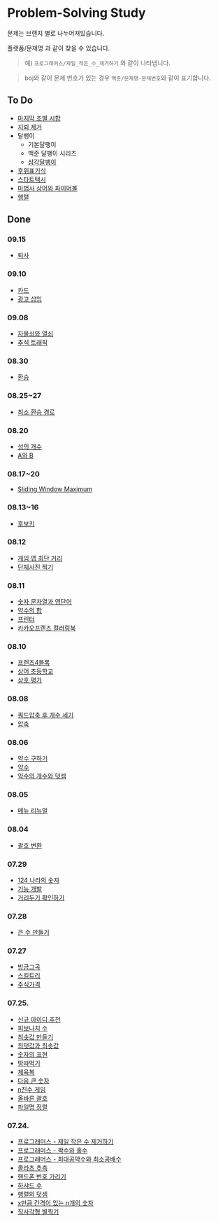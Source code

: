 # Problem-Solving Study

문제는 브랜치 별로 나누어져있습니다.

플랫폼/문제명 과 같이 찾을 수 있습니다.
> 예) `프로그래머스/제일_작은_수_제거하기` 와 같이 나타냅니다.

> boj와 같이 문제 번호가 있는 경우 `백준/문제명-문제번호`와 같이 표기합니다.

## To Do

- [마지막 조별 시합](https://www.acmicpc.net/problem/2128)
- [지뢰 제거](https://www.acmicpc.net/problem/9077)
- 달팽이
  - 기본달팽이
  - 백준 달팽이 시리즈
  - [삼각달팽이](https://programmers.co.kr/learn/courses/30/lessons/68645)
- [후위표기식](https://www.acmicpc.net/problem/1918)
- [스타트택시](https://www.acmicpc.net/problem/19238)
- [마법사 상어와 파이어볼](https://www.acmicpc.net/problem/20056)
- [행렬](https://www.acmicpc.net/problem/1080)


## Done

### 09.15

- [퇴사](https://github.com/Dae-Hwa/ps_study/tree/%EB%B0%B1%EC%A4%80/%ED%87%B4%EC%82%AC-14501)

### 09.10

- [카드](https://github.com/Dae-Hwa/ps_study/tree/%EB%B0%B1%EC%A4%80/%EC%B9%B4%EB%93%9C-11652)
- [광고 삽입](https://github.com/Dae-Hwa/ps_study/tree/%ED%94%84%EB%A1%9C%EA%B7%B8%EB%9E%98%EB%A8%B8%EC%8A%A4/%EA%B4%91%EA%B3%A0_%EC%82%BD%EC%9E%85)

### 09.08

- [자물쇠와 열쇠](https://github.com/Dae-Hwa/ps_study/tree/%ED%94%84%EB%A1%9C%EA%B7%B8%EB%9E%98%EB%A8%B8%EC%8A%A4/%EC%9E%90%EB%AC%BC%EC%87%A0%EC%99%80_%EC%97%B4%EC%87%A0)
- [추석 트래픽](https://github.com/Dae-Hwa/ps_study/tree/%ED%94%84%EB%A1%9C%EA%B7%B8%EB%9E%98%EB%A8%B8%EC%8A%A4/%EC%B6%94%EC%84%9D_%ED%8A%B8%EB%9E%98%ED%94%BD)

### 08.30

- [환승](https://github.com/Dae-Hwa/ps_study/tree/%EB%B0%B1%EC%A4%80/%ED%99%98%EC%8A%B9-5214)

### 08.25~27

- [최소 환승 경로](https://github.com/Dae-Hwa/ps_study/tree/%EB%B0%B1%EC%A4%80/%EC%B5%9C%EC%86%8C_%ED%99%98%EC%8A%B9_%EA%B2%BD%EB%A1%9C-2021)

### 08.20

- [섬의 개수](https://github.com/Dae-Hwa/ps_study/tree/%EB%B0%B1%EC%A4%80/%EC%84%AC%EC%9D%98_%EA%B0%9C%EC%88%98-4963)
- [A와 B](https://github.com/Dae-Hwa/ps_study/tree/%EB%B0%B1%EC%A4%80/A%EC%99%80B-12904)

### 08.17~20

- [Sliding Window Maximum](https://github.com/Dae-Hwa/ps_study/tree/leetcode/Sliding_Window_Maximum)

### 08.13~16

- [후보키](https://github.com/Dae-Hwa/ps_study/tree/%ED%94%84%EB%A1%9C%EA%B7%B8%EB%9E%98%EB%A8%B8%EC%8A%A4/%ED%9B%84%EB%B3%B4%ED%82%A4)

### 08.12

- [게임 맵 최단 거리](https://github.com/Dae-Hwa/ps_study/tree/%ED%94%84%EB%A1%9C%EA%B7%B8%EB%9E%98%EB%A8%B8%EC%8A%A4/%EA%B2%8C%EC%9E%84_%EB%A7%B5_%EC%B5%9C%EB%8B%A8%EA%B1%B0%EB%A6%AC)
- [단체사진 찍기](https://github.com/Dae-Hwa/ps_study/tree/%ED%94%84%EB%A1%9C%EA%B7%B8%EB%9E%98%EB%A8%B8%EC%8A%A4/%EB%8B%A8%EC%B2%B4%EC%82%AC%EC%A7%84_%EC%B0%8D%EA%B8%B0)

### 08.11

- [숫자 문자열과 영단어](https://github.com/Dae-Hwa/ps_study/tree/%ED%94%84%EB%A1%9C%EA%B7%B8%EB%9E%98%EB%A8%B8%EC%8A%A4/%EC%88%AB%EC%9E%90_%EB%AC%B8%EC%9E%90%EC%97%B4%EA%B3%BC_%EC%98%81%EB%8B%A8%EC%96%B4)
- [약수의 합](https://github.com/Dae-Hwa/ps_study/tree/%ED%94%84%EB%A1%9C%EA%B7%B8%EB%9E%98%EB%A8%B8%EC%8A%A4/%EC%95%BD%EC%88%98%EC%9D%98_%ED%95%A9)
- [프린터](https://github.com/Dae-Hwa/ps_study/tree/%ED%94%84%EB%A1%9C%EA%B7%B8%EB%9E%98%EB%A8%B8%EC%8A%A4/%ED%94%84%EB%A6%B0%ED%84%B0)
- [카카오프렌즈 컬러링북](https://github.com/Dae-Hwa/ps_study/tree/%ED%94%84%EB%A1%9C%EA%B7%B8%EB%9E%98%EB%A8%B8%EC%8A%A4/%EC%B9%B4%EC%B9%B4%EC%98%A4%ED%94%84%EB%A0%8C%EC%A6%88_%EC%BB%AC%EB%9F%AC%EB%A7%81%EB%B6%81)

### 08.10

- [프렌즈4블록](https://github.com/Dae-Hwa/ps_study/tree/%ED%94%84%EB%A1%9C%EA%B7%B8%EB%9E%98%EB%A8%B8%EC%8A%A4/%ED%94%84%EB%A0%8C%EC%A6%884%EB%B8%94%EB%A1%9D)
- [상어 초등학교](https://github.com/Dae-Hwa/ps_study/tree/%EB%B0%B1%EC%A4%80/%EC%83%81%EC%96%B4_%EC%B4%88%EB%93%B1%ED%95%99%EA%B5%90)
- [상호 평가](https://github.com/Dae-Hwa/ps_study/tree/%ED%94%84%EB%A1%9C%EA%B7%B8%EB%9E%98%EB%A8%B8%EC%8A%A4/%EC%83%81%ED%98%B8_%ED%8F%89%EA%B0%80)

### 08.08

- [쿼드압축 후 개수 세기](https://github.com/Dae-Hwa/ps_study/tree/%ED%94%84%EB%A1%9C%EA%B7%B8%EB%9E%98%EB%A8%B8%EC%8A%A4/%EC%BF%BC%EB%93%9C%EC%95%95%EC%B6%95_%ED%9B%84_%EA%B0%9C%EC%88%98_%EC%84%B8%EA%B8%B0)
- [압축](https://github.com/Dae-Hwa/ps_study/tree/%ED%94%84%EB%A1%9C%EA%B7%B8%EB%9E%98%EB%A8%B8%EC%8A%A4/%EC%95%95%EC%B6%95)

### 08.06

- [약수 구하기](https://github.com/Dae-Hwa/ps_study/tree/%EB%B0%B1%EC%A4%80/%EC%95%BD%EC%88%98_%EA%B5%AC%ED%95%98%EA%B8%B0-2501)
- [약수](https://github.com/Dae-Hwa/ps_study/tree/%EB%B0%B1%EC%A4%80/%EC%95%BD%EC%88%98-1037)
- [약수의 개수와 덧셈](https://github.com/Dae-Hwa/ps_study/tree/%ED%94%84%EB%A1%9C%EA%B7%B8%EB%9E%98%EB%A8%B8%EC%8A%A4/%EC%95%BD%EC%88%98%EC%9D%98_%EA%B0%9C%EC%88%98%EC%99%80_%EB%8D%A7%EC%85%88)

### 08.05

- [메뉴 리뉴얼](https://github.com/Dae-Hwa/ps_study/tree/%ED%94%84%EB%A1%9C%EA%B7%B8%EB%9E%98%EB%A8%B8%EC%8A%A4/%EB%A9%94%EB%89%B4_%EB%A6%AC%EB%89%B4%EC%96%BC)

### 08.04

- [괄호 변환](https://github.com/Dae-Hwa/ps_study/tree/%ED%94%84%EB%A1%9C%EA%B7%B8%EB%9E%98%EB%A8%B8%EC%8A%A4/%EA%B4%84%ED%98%B8_%EB%B3%80%ED%99%98)

### 07.29

- [124 나라의 숫자](https://github.com/Dae-Hwa/ps_study/tree/%ED%94%84%EB%A1%9C%EA%B7%B8%EB%9E%98%EB%A8%B8%EC%8A%A4/124_%EB%82%98%EB%9D%BC%EC%9D%98_%EC%88%AB%EC%9E%90)
- [기능 개발](https://github.com/Dae-Hwa/ps_study/tree/%ED%94%84%EB%A1%9C%EA%B7%B8%EB%9E%98%EB%A8%B8%EC%8A%A4/%EA%B8%B0%EB%8A%A5%EA%B0%9C%EB%B0%9C)
- [거리두기 확인하기](https://github.com/Dae-Hwa/ps_study/tree/%ED%94%84%EB%A1%9C%EA%B7%B8%EB%9E%98%EB%A8%B8%EC%8A%A4/%EA%B1%B0%EB%A6%AC%EB%91%90%EA%B8%B0_%ED%99%95%EC%9D%B8%ED%95%98%EA%B8%B0)

### 07.28

- [큰 수 만들기](https://github.com/Dae-Hwa/ps_study/blob/%ED%94%84%EB%A1%9C%EA%B7%B8%EB%9E%98%EB%A8%B8%EC%8A%A4/%ED%81%B0_%EC%88%98_%EB%A7%8C%EB%93%A4%EA%B8%B0/SourceCode.java)

### 07.27

- [방금그곡](https://github.com/Dae-Hwa/ps_study/tree/%ED%94%84%EB%A1%9C%EA%B7%B8%EB%9E%98%EB%A8%B8%EC%8A%A4/%EB%B0%A9%EA%B8%88%EA%B7%B8%EA%B3%A1)
- [스킬트리](https://github.com/Dae-Hwa/ps_study/tree/%ED%94%84%EB%A1%9C%EA%B7%B8%EB%9E%98%EB%A8%B8%EC%8A%A4/%EC%8A%A4%ED%82%AC%ED%8A%B8%EB%A6%AC)
- [주식가격](https://github.com/Dae-Hwa/ps_study/tree/%ED%94%84%EB%A1%9C%EA%B7%B8%EB%9E%98%EB%A8%B8%EC%8A%A4/%EC%A3%BC%EC%8B%9D%EA%B0%80%EA%B2%A9)

### 07.25.

- [신규 아이디 추천](https://github.com/Dae-Hwa/ps_study/tree/%ED%94%84%EB%A1%9C%EA%B7%B8%EB%9E%98%EB%A8%B8%EC%8A%A4/%EC%8B%A0%EA%B7%9C_%EC%95%84%EC%9D%B4%EB%94%94_%EC%B6%94%EC%B2%9C)
- [피보나치 수](https://github.com/Dae-Hwa/ps_study/tree/%ED%94%84%EB%A1%9C%EA%B7%B8%EB%9E%98%EB%A8%B8%EC%8A%A4/%ED%94%BC%EB%B3%B4%EB%82%98%EC%B9%98_%EC%88%98)
- [최솟값 만들기](https://github.com/Dae-Hwa/ps_study/tree/%ED%94%84%EB%A1%9C%EA%B7%B8%EB%9E%98%EB%A8%B8%EC%8A%A4/%EC%B5%9C%EC%86%9F%EA%B0%92_%EB%A7%8C%EB%93%A4%EA%B8%B0)
- [최댓값과 최솟값](https://github.com/Dae-Hwa/ps_study/tree/%ED%94%84%EB%A1%9C%EA%B7%B8%EB%9E%98%EB%A8%B8%EC%8A%A4/%EC%B5%9C%EB%8C%93%EA%B0%92%EA%B3%BC_%EC%B5%9C%EC%86%9F%EA%B0%92)
- [숫자의 표현](https://github.com/Dae-Hwa/ps_study/tree/%ED%94%84%EB%A1%9C%EA%B7%B8%EB%9E%98%EB%A8%B8%EC%8A%A4/%EC%88%AB%EC%9E%90%EC%9D%98_%ED%91%9C%ED%98%84)
- [땅따먹기](https://github.com/Dae-Hwa/ps_study/tree/%ED%94%84%EB%A1%9C%EA%B7%B8%EB%9E%98%EB%A8%B8%EC%8A%A4/%EB%95%85%EB%94%B0%EB%A8%B9%EA%B8%B0)
- [체육복](https://github.com/Dae-Hwa/ps_study/tree/%ED%94%84%EB%A1%9C%EA%B7%B8%EB%9E%98%EB%A8%B8%EC%8A%A4/%EC%B2%B4%EC%9C%A1%EB%B3%B5)
- [다음 큰 숫자](https://github.com/Dae-Hwa/ps_study/tree/%ED%94%84%EB%A1%9C%EA%B7%B8%EB%9E%98%EB%A8%B8%EC%8A%A4/%EB%8B%A4%EC%9D%8C_%ED%81%B0_%EC%88%AB%EC%9E%90)
- [n진수 게임](https://github.com/Dae-Hwa/ps_study/tree/%ED%94%84%EB%A1%9C%EA%B7%B8%EB%9E%98%EB%A8%B8%EC%8A%A4/n%EC%A7%84%EC%88%98_%EA%B2%8C%EC%9E%84)
- [올바른 괄호](https://github.com/Dae-Hwa/ps_study/tree/%ED%94%84%EB%A1%9C%EA%B7%B8%EB%9E%98%EB%A8%B8%EC%8A%A4/%EC%98%AC%EB%B0%94%EB%A5%B8_%EA%B4%84%ED%98%B8)
- [파일명 정렬](https://github.com/Dae-Hwa/ps_study/tree/%ED%94%84%EB%A1%9C%EA%B7%B8%EB%9E%98%EB%A8%B8%EC%8A%A4/%ED%8C%8C%EC%9D%BC%EB%AA%85_%EC%A0%95%EB%A0%AC)

### 07.24.

- [프로그래머스 - 제일 작은 수 제거하기](https://github.com/Dae-Hwa/ps_study/tree/%ED%94%84%EB%A1%9C%EA%B7%B8%EB%9E%98%EB%A8%B8%EC%8A%A4/%EC%A0%9C%EC%9D%BC_%EC%9E%91%EC%9D%80_%EC%88%98_%EC%A0%9C%EA%B1%B0%ED%95%98%EA%B8%B0)
- [프로그래머스 - 짝수와 홀수](https://github.com/Dae-Hwa/ps_study/tree/%ED%94%84%EB%A1%9C%EA%B7%B8%EB%9E%98%EB%A8%B8%EC%8A%A4/%EC%A7%9D%EC%88%98%EC%99%80_%ED%99%80%EC%88%98)
- [프로그래머스 - 최대공약수와 최소공배수](https://github.com/Dae-Hwa/ps_study/tree/%ED%94%84%EB%A1%9C%EA%B7%B8%EB%9E%98%EB%A8%B8%EC%8A%A4/%EC%B5%9C%EB%8C%80%EA%B3%B5%EC%95%BD%EC%88%98%EC%99%80_%EC%B5%9C%EC%86%8C%EA%B3%B5%EB%B0%B0%EC%88%98)
- [콜라츠 추측](https://github.com/Dae-Hwa/ps_study/tree/%ED%94%84%EB%A1%9C%EA%B7%B8%EB%9E%98%EB%A8%B8%EC%8A%A4/%EC%BD%9C%EB%9D%BC%EC%B8%A0_%EC%B6%94%EC%B8%A1)
- [핸드폰 번호 가리기](https://github.com/Dae-Hwa/ps_study/tree/%ED%94%84%EB%A1%9C%EA%B7%B8%EB%9E%98%EB%A8%B8%EC%8A%A4/%ED%95%B8%EB%93%9C%ED%8F%B0_%EB%B2%88%ED%98%B8_%EA%B0%80%EB%A6%AC%EA%B8%B0)
- [하샤드 수](https://github.com/Dae-Hwa/ps_study/tree/%ED%94%84%EB%A1%9C%EA%B7%B8%EB%9E%98%EB%A8%B8%EC%8A%A4/%ED%95%98%EC%83%A4%EB%93%9C_%EC%88%98)
- [행렬의 덧셈](https://github.com/Dae-Hwa/ps_study/tree/%ED%94%84%EB%A1%9C%EA%B7%B8%EB%9E%98%EB%A8%B8%EC%8A%A4/%ED%96%89%EB%A0%AC%EC%9D%98_%EB%8D%A7%EC%85%88)
- [x만큼 간격이 있는 n개의 숫자](https://github.com/Dae-Hwa/ps_study/tree/%ED%94%84%EB%A1%9C%EA%B7%B8%EB%9E%98%EB%A8%B8%EC%8A%A4/x%EB%A7%8C%ED%81%BC_%EA%B0%84%EA%B2%A9%EC%9D%B4_%EC%9E%88%EB%8A%94_n%EA%B0%9C%EC%9D%98_%EC%88%AB%EC%9E%90)
- [직사각형 별찍기](https://github.com/Dae-Hwa/ps_study/tree/%ED%94%84%EB%A1%9C%EA%B7%B8%EB%9E%98%EB%A8%B8%EC%8A%A4/%EC%A7%81%EC%82%AC%EA%B0%81%ED%98%95_%EB%B3%84%EC%B0%8D%EA%B8%B0)
